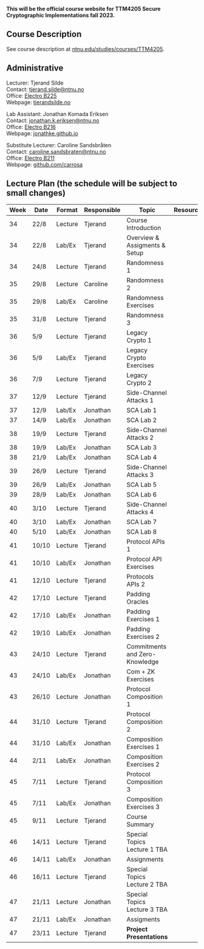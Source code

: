 **This will be the official course website for TTM4205 Secure Cryptographic Implementations fall 2023.**

## Course Description

See course description at [ntnu.edu/studies/courses/TTM4205](https://www.ntnu.edu/studies/courses/TTM4205).

## Administrative

Lecturer:             Tjerand Silde\
Contact:              [tjerand.silde@ntnu.no](mailto:tjerand.silde@ntnu.no)\
Office:               [Electro B225](https://link.mazemap.com/F1ujWlEP)\
Webpage:              [tjerandsilde.no](https://tjerandsilde.no)

Lab Assistant:        Jonathan Komada Eriksen\
Contact:              [jonathan.k.eriksen@ntnu.no](mailto:jonathan.k.eriksen@ntnu.no)\
Office:               [Electro B216](https://link.mazemap.com/G4kcT7sc)\
Webpage:              [jonathke.github.io](https://jonathke.github.io)

Substitute Lecturer:  Caroline Sandsbråten\
Contact:              [caroline.sandsbraten@ntnu.no](mailto:caroline.sandsbraten@ntnu.no)\
Office:               [Electro B211](https://link.mazemap.com/DBIM3jA0)\
Webpage:              [github.com/carrosa](https://github.com/carrosa)

## Lecture Plan (the schedule will be subject to small changes)

| Week | Date  | Format  | Responsible | Topic                           | Resources     |
|------|-------|---------|-------------|---------------------------------|---------------|
| 34   | 22/8  | Lecture | Tjerand     | Course Introduction             |               |
| 34   | 22/8  | Lab/Ex  | Tjerand     | Overview & Assigments & Setup   |               |
| 34   | 24/8  | Lecture | Tjerand     | Randomness 1                    |               |
| 35   | 29/8  | Lecture | Caroline    | Randomness 2                    |               |
| 35   | 29/8  | Lab/Ex  | Caroline    | Randomness Exercises            |               |
| 35   | 31/8  | Lecture | Tjerand     | Randomness 3                    |               |
| 36   | 5/9   | Lecture | Tjerand     | Legacy Crypto 1                 |               |
| 36   | 5/9   | Lab/Ex  | Tjerand     | Legacy Crypto Exercises         |               |
| 36   | 7/9   | Lecture | Tjerand     | Legacy Crypto 2                 |               |
| 37   | 12/9  | Lecture | Tjerand     | Side-Channel Attacks 1          |               |
| 37   | 12/9  | Lab/Ex  | Jonathan    | SCA Lab 1                       |               |
| 37   | 14/9  | Lab/Ex  | Jonathan    | SCA Lab 2                       |               |
| 38   | 19/9  | Lecture | Tjerand     | Side-Channel Attacks 2          |               |
| 38   | 19/9  | Lab/Ex  | Jonathan    | SCA Lab 3                       |               |
| 38   | 21/9  | Lab/Ex  | Jonathan    | SCA Lab 4                       |               |
| 39   | 26/9  | Lecture | Tjerand     | Side-Channel Attacks 3          |               |
| 39   | 26/9  | Lab/Ex  | Jonathan    | SCA Lab 5                       |               |
| 39   | 28/9  | Lab/Ex  | Jonathan    | SCA Lab 6                       |               |
| 40   | 3/10  | Lecture | Tjerand     | Side-Channel Attacks 4          |               |
| 40   | 3/10  | Lab/Ex  | Jonathan    | SCA Lab 7                       |               |
| 40   | 5/10  | Lab/Ex  | Jonathan    | SCA Lab 8                       |               |
| 41   | 10/10 | Lecture | Tjerand     | Protocol APIs 1                 |               |
| 41   | 10/10 | Lab/Ex  | Jonathan    | Protocol API Exercises          |               |
| 41   | 12/10 | Lecture | Tjerand     | Protocols APIs 2                |               |
| 42   | 17/10 | Lecture | Tjerand     | Padding Oracles                 |               |
| 42   | 17/10 | Lab/Ex  | Jonathan    | Padding Exercises 1             |               |
| 42   | 19/10 | Lab/Ex  | Jonathan    | Padding Exercises 2             |               |
| 43   | 24/10 | Lecture | Tjerand     | Commitments and Zero-Knowledge  |               |
| 43   | 24/10 | Lab/Ex  | Jonathan    | Com + ZK Exercises              |               |
| 43   | 26/10 | Lecture | Jonathan    | Protocol Composition 1          |               |
| 44   | 31/10 | Lecture | Tjerand     | Protocol Composition 2          |               |
| 44   | 31/10 | Lab/Ex  | Jonathan    | Composition Exercises 1         |               |
| 44   | 2/11  | Lab/Ex  | Jonathan    | Composition Exercises 2         |               |
| 45   | 7/11  | Lecture | Tjerand     | Protocol Composition 3          |               |
| 45   | 7/11  | Lab/Ex  | Jonathan    | Composition Exercises 3         |               |
| 45   | 9/11  | Lecture | Tjerand     | Course Summary                  |               |
| 46   | 14/11 | Lecture | Tjerand     | Special Topics Lecture 1 TBA    |               |
| 46   | 14/11 | Lab/Ex  | Jonathan    | Assignments                     |               |
| 46   | 16/11 | Lecture | Tjerand     | Special Topics Lecture 2 TBA    |               |
| 47   | 21/11 | Lecture | Jonathan    | Special Topics Lecture 3 TBA    |               |
| 47   | 21/11 | Lab/Ex  | Jonathan    | Assigments                      |               |
| 47   | 23/11 | Lecture | Tjerand     | **Project Presentations**       |               |
